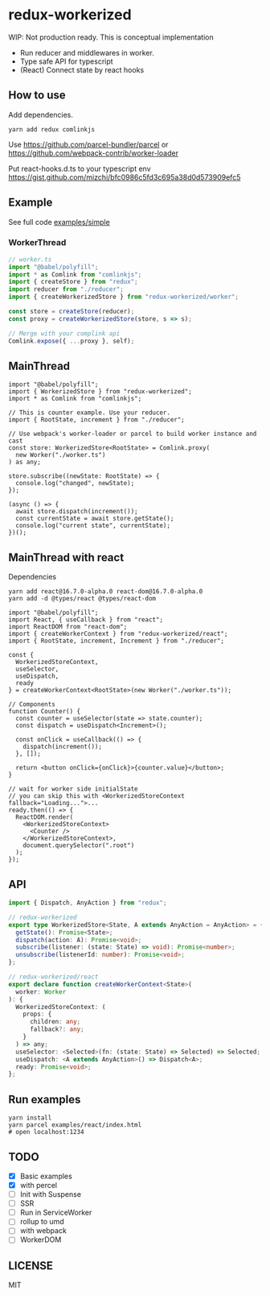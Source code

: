 # redux-workerized

WIP: Not production ready. This is conceptual implementation

- Run reducer and middlewares in worker.
- Type safe API for typescript
- (React) Connect state by react hooks

## How to use

Add dependencies.

```
yarn add redux comlinkjs
```

Use https://github.com/parcel-bundler/parcel or https://github.com/webpack-contrib/worker-loader

Put react-hooks.d.ts to your typescript env https://gist.github.com/mizchi/bfc0986c5fd3c695a38d0d573909efc5

## Example

See full code [examples/simple](examples/simple)

### WorkerThread

```typescript
// worker.ts
import "@babel/polyfill";
import * as Comlink from "comlinkjs";
import { createStore } from "redux";
import reducer from "./reducer";
import { createWorkerizedStore } from "redux-workerized/worker";

const store = createStore(reducer);
const proxy = createWorkerizedStore(store, s => s);

// Merge with your complink api
Comlink.expose({ ...proxy }, self);
```

## MainThread

```tsx
import "@babel/polyfill";
import { WorkerizedStore } from "redux-workerized";
import * as Comlink from "comlinkjs";

// This is counter example. Use your reducer.
import { RootState, increment } from "./reducer";

// Use webpack's worker-loader or parcel to build worker instance and cast
const store: WorkerizedStore<RootState> = Comlink.proxy(
  new Worker("./worker.ts")
) as any;

store.subscribe((newState: RootState) => {
  console.log("changed", newState);
});

(async () => {
  await store.dispatch(increment());
  const currentState = await store.getState();
  console.log("current state", currentState);
})();
```

## MainThread with react

Dependencies

```
yarn add react@16.7.0-alpha.0 react-dom@16.7.0-alpha.0
yarn add -d @types/react @types/react-dom
```

```tsx
import "@babel/polyfill";
import React, { useCallback } from "react";
import ReactDOM from "react-dom";
import { createWorkerContext } from "redux-workerized/react";
import { RootState, increment, Increment } from "./reducer";

const {
  WorkerizedStoreContext,
  useSelector,
  useDispatch,
  ready
} = createWorkerContext<RootState>(new Worker("./worker.ts"));

// Components
function Counter() {
  const counter = useSelector(state => state.counter);
  const dispatch = useDispatch<Increment>();

  const onClick = useCallback(() => {
    dispatch(increment());
  }, []);

  return <button onClick={onClick}>{counter.value}</button>;
}

// wait for worker side initialState
// you can skip this with <WorkerizedStoreContext fallback="Loading...">...
ready.then(() => {
  ReactDOM.render(
    <WorkerizedStoreContext>
      <Counter />
    </WorkerizedStoreContext>,
    document.querySelector(".root")
  );
});
```

## API

```ts
import { Dispatch, AnyAction } from "redux";

// redux-workerized
export type WorkerizedStore<State, A extends AnyAction = AnyAction> = {
  getState(): Promise<State>;
  dispatch(action: A): Promise<void>;
  subscribe(listener: (state: State) => void): Promise<number>;
  unsubscribe(listenerId: number): Promise<void>;
};

// redux-workerized/react
export declare function createWorkerContext<State>(
  worker: Worker
): {
  WorkerizedStoreContext: (
    props: {
      children: any;
      fallback?: any;
    }
  ) => any;
  useSelector: <Selected>(fn: (state: State) => Selected) => Selected;
  useDispatch: <A extends AnyAction>() => Dispatch<A>;
  ready: Promise<void>;
};
```

## Run examples

```
yarn install
yarn parcel examples/react/index.html
# open localhost:1234
```

## TODO

- [x] Basic examples
- [x] with percel
- [ ] Init with Suspense
- [ ] SSR
- [ ] Run in ServiceWorker
- [ ] rollup to umd
- [ ] with webpack
- [ ] WorkerDOM

## LICENSE

MIT
